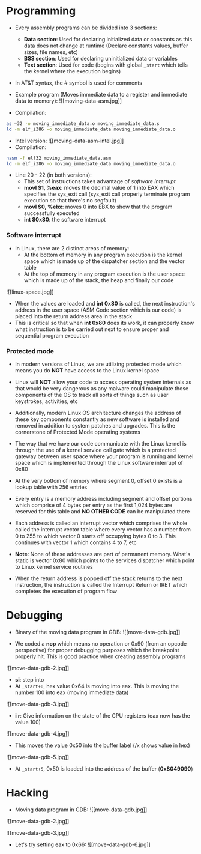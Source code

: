 # Programming
- Every assembly programs can be divided into 3 sections:
	- **Data section**: Used for declaring initialized data or constants as this data does not change at runtime (Declare constants values, buffer sizes, file names, etc)
	- **BSS section**: Used for declaring uninitialized data or variables
	- **Text section**: Used for code (begins with global `_start` which tells the kernel where the execution begins)

- In AT&T syntax, the # symbol is used for comments

- Example program (Moves immediate data to a register and immediate data to memory):
![[moving-data-asm.jpg]]
- Compilation:
```bash
as –32 -o moving_immediate_data.o moving_immediate_data.s
ld -m elf_i386 -o moving_immediate_data moving_immediate_data.o
```


- Intel version: 
![[moving-data-asm-intel.jpg]]
- Compilation:
```bash
nasm -f elf32 moving_immediate_data.asm
ld -m elf_i386 -o moving_immediate_data moving_immediate_data.o
```

- Line 20 - 22 (in both versions):
	- This set of instructions takes advantage of *software interrupt*
	- **movl $1, %eax**: moves the decimal value of 1 into EAX which specifies the sys_exit call (sys_exit call properly terminate program execution so that there's no segfault)
	- **movl $0, %ebx**: moves 0 into EBX to show that the program successfully executed
	- **int $0x80**: the software interrupt

### Software interrupt
- In Linux, there are 2 distinct areas of memory:
	- At the bottom of memory in any program execution is the kernel space which is made up of the dispatcher section and the vector table
	- At the top of memory in any program execution is the user space which is made up of the stack, the heap and finally our code

![[linux-space.jpg]]

- When the values are loaded and **int 0x80** is called, the next instruction's address in the user space (ASM Code section which is our code) is placed into the return address area in the stack
- This is critical so that when **int 0x80** does its work, it can properly know what instruction is to be carried out next to ensure proper and sequential program execution

### Protected mode
- In modern versions of Linux, we are utilizing protected mode which means you do **NOT** have access to the Linux kernel space
- Linux will **NOT** allow your code to access operating system internals as that would be very dangerous as any malware could manipulate those components of the OS to track all sorts of things such as user keystrokes, activities, etc
- Additionally, modern Linux OS architecture changes the address of these key components constantly as new software is installed and removed in addition to system patches and upgrades. This is the cornerstone of Protected Mode operating systems
- The way that we have our code communicate with the Linux kernel is through the use of a kernel service call gate which is a protected gateway between user space where your program is running and kernel space which is implemented through the Linux software interrupt of 0x80

- At the very bottom of memory where segment 0, offset 0 exists is a lookup table with 256 entries
- Every entry is a memory address including segment and offset portions which comprise of 4 bytes per entry as the first 1,024 bytes are reserved for this table and **NO OTHER CODE** can be manipulated there
- Each address is called an interrupt vector which comprises the whole called the interrupt vector table where every vector has a number from 0 to 255 to which vector 0 starts off occupying bytes 0 to 3. This continues with vector 1 which contains 4 to 7, etc
- **Note**: None of these addresses are part of permanent memory. What's static is vector 0x80 which points to the services dispatcher which point to Linux kernel service routines
- When the return address is popped off the stack returns to the next instruction, the instruction is called the Interrupt Return or IRET which completes the execution of program flow

# Debugging
- Binary of the moving data program in GDB:
![[move-data-gdb.jpg]]

- We coded a **nop** which means no operation or 0x90 (from an opcode perspective) for proper debugging purposes which the breakpoint properly hit. This is good practice when creating assembly programs

![[move-data-gdb-2.jpg]]
- **si**: step into
- At `_start+0`, hex value 0x64 is moving into eax. This is moving the number 100 into eax (moving immediate data)

![[move-data-gdb-3.jpg]]
- **i r**: Give information on the state of the CPU registers (eax now has the value 100)

![[move-data-gdb-4.jpg]]
- This moves the value 0x50 into the buffer label (/x shows value in hex)

![[move-data-gdb-5.jpg]]
- At `_start+5`, 0x50 is loaded into the address of the buffer (**0x8049090**)

# Hacking
- Moving data program in GDB:
![[move-data-gdb.jpg]]

![[move-data-gdb-2.jpg]]

![[move-data-gdb-3.jpg]]

- Let's try setting eax to 0x66:
![[move-data-gdb-6.jpg]]

